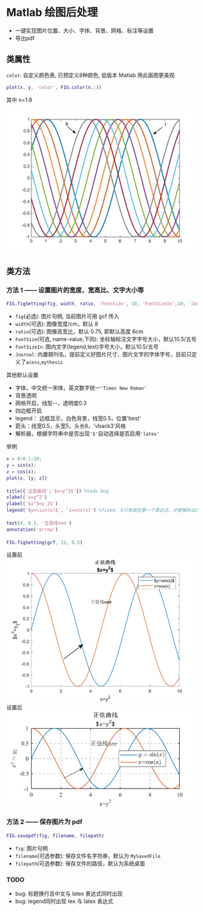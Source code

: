 # Matlab 绘图后处理

- 一键实现图片位置、大小、字体、背景、网格、标注等设置
- 导出pdf

## 类属性

`color`: 自定义颜色表, 已预定义8种颜色, 低版本 Matlab 用此画图更美观

```matlab
plot(x, y, 'color', FIG.color(n,:))
```

其中 n=1:8

![colormap](./img/colormap.jpg)

## 类方法

### 方法 1 —— 设置图片的宽度、宽高比、文字大小等

```matlab
FIG.figSetting(fig, width, ratio, 'FontSize', 10, 'FontSizeIn',10, 'Journal', 'acess', 'Interpreter', 'latex')
```

- `fig`(必选): 图片句柄, 当前图片可用 gcf 传入
- `width`(可选): 图像宽度/cm，默认 8
- `ratio`(可选): 图像高宽比，默认 0.75, 即默认高度 6cm
- `FontSize`(可选, name-value,下同): 坐标轴标注文字字号大小，默认10.5/五号
- `FontSizeIn`: 图内文字(legend,text)字号大小，默认10.5/五号
- `Journal`: 内置期刊名，提前定义好图片尺寸、图片文字的字体字号，目前只定义了`acess`,`mythesis`

其他默认设置

- 字体，中文统一宋体，英文数字统一`'Times New Roman'`
- 背景透明
- 网格开启，线型--，透明度0.3
- 四边框开启
- legend： 边框显示，白色背景，线宽0.5，位置'best'
- 箭头：线宽0.5，头宽5，头长6，'vback3'风格
- 解析器，根据字符串中是否出现`'$'`自动选择是否启用`'latex'`

举例

```matlab
x = 0:0.1:10;
y = sin(x);
z = cos(x);
plot(x, [y; z])

title({'正弦曲线';'$x=y^2$'}) %todo bug
xlabel('x=y^2')
ylabel('$x^3=y_2$')
legend('$y=\sin(x)$', 'z=cos(x)') %fixed, $只有放在第一个表达式，才能解析出来

text(4, 0.5, '正弦线xee')
annotation('arrow')

FIG.figSetting(gcf, 12, 0.5)
```

设置前
![设置前](img/beforeSet.png)
设置后
![设置后](img/afterSet.png)

### 方法 2 —— 保存图片为 pdf

```matlab
FIG.savepdf(fig, filename, filepath)
```

- `fig`: 图片句柄
- `filename`(可选参数): 保存文件名字符串，默认为 `MySavedFile`
- `filepath`(可选参数): 保存文件的路径，默认为系统桌面

### TODO

- bug: 标题换行且中文与 latex 表达式同时出现
- bug: legend同时出现 tex 与 latex 表达式